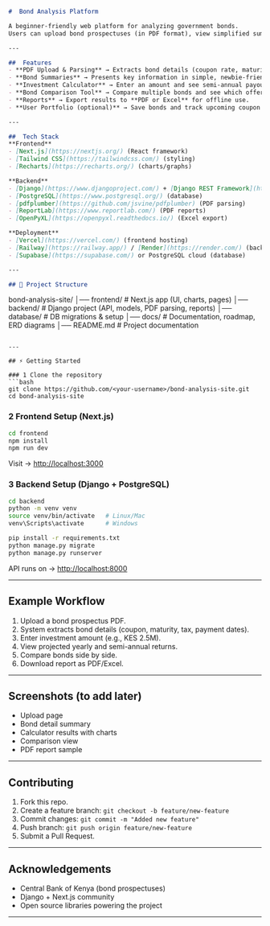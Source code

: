 
```markdown
#  Bond Analysis Platform

A beginner-friendly web platform for analyzing government bonds.  
Users can upload bond prospectuses (in PDF format), view simplified summaries, calculate investment returns, compare bonds side by side, and generate downloadable reports.

---

##  Features
- **PDF Upload & Parsing** → Extracts bond details (coupon rate, maturity, tax, etc.) automatically.  
- **Bond Summaries** → Presents key information in simple, newbie-friendly language.  
- **Investment Calculator** → Enter an amount and see semi-annual payouts, yearly earnings, and total maturity value.  
- **Bond Comparison Tool** → Compare multiple bonds and see which offers better returns vs shorter maturity.  
- **Reports** → Export results to **PDF or Excel** for offline use.  
- **User Portfolio (optional)** → Save bonds and track upcoming coupon payments.  

---

##  Tech Stack
**Frontend**
- [Next.js](https://nextjs.org/) (React framework)
- [Tailwind CSS](https://tailwindcss.com/) (styling)
- [Recharts](https://recharts.org/) (charts/graphs)

**Backend**
- [Django](https://www.djangoproject.com/) + [Django REST Framework](https://www.django-rest-framework.org/) (API)
- [PostgreSQL](https://www.postgresql.org/) (database)
- [pdfplumber](https://github.com/jsvine/pdfplumber) (PDF parsing)
- [ReportLab](https://www.reportlab.com/) (PDF reports)
- [OpenPyXL](https://openpyxl.readthedocs.io/) (Excel export)

**Deployment**
- [Vercel](https://vercel.com/) (frontend hosting)
- [Railway](https://railway.app/) / [Render](https://render.com/) (backend hosting)
- [Supabase](https://supabase.com/) or PostgreSQL cloud (database)

---

## 📂 Project Structure
```

bond-analysis-site/
│── frontend/       # Next.js app (UI, charts, pages)
│── backend/        # Django project (API, models, PDF parsing, reports)
│── database/       # DB migrations & setup
│── docs/           # Documentation, roadmap, ERD diagrams
│── README.md       # Project documentation

````

---

## ⚡ Getting Started

### 1️ Clone the repository
```bash
git clone https://github.com/<your-username>/bond-analysis-site.git
cd bond-analysis-site
````

### 2️ Frontend Setup (Next.js)

```bash
cd frontend
npm install
npm run dev
```

Visit → [http://localhost:3000](http://localhost:3000)

### 3️ Backend Setup (Django + PostgreSQL)

```bash
cd backend
python -m venv venv
source venv/bin/activate   # Linux/Mac
venv\Scripts\activate      # Windows

pip install -r requirements.txt
python manage.py migrate
python manage.py runserver
```

API runs on → [http://localhost:8000](http://localhost:8000)

---

## Example Workflow

1. Upload a bond prospectus PDF.
2. System extracts bond details (coupon, maturity, tax, payment dates).
3. Enter investment amount (e.g., KES 2.5M).
4. View projected yearly and semi-annual returns.
5. Compare bonds side by side.
6. Download report as PDF/Excel.

---

##  Screenshots (to add later)

* Upload page
* Bond detail summary
* Calculator results with charts
* Comparison view
* PDF report sample

---

## Contributing

1. Fork this repo.
2. Create a feature branch: `git checkout -b feature/new-feature`
3. Commit changes: `git commit -m "Added new feature"`
4. Push branch: `git push origin feature/new-feature`
5. Submit a Pull Request.

---


## Acknowledgements

* Central Bank of Kenya (bond prospectuses)
* Django + Next.js community
* Open source libraries powering the project

---

